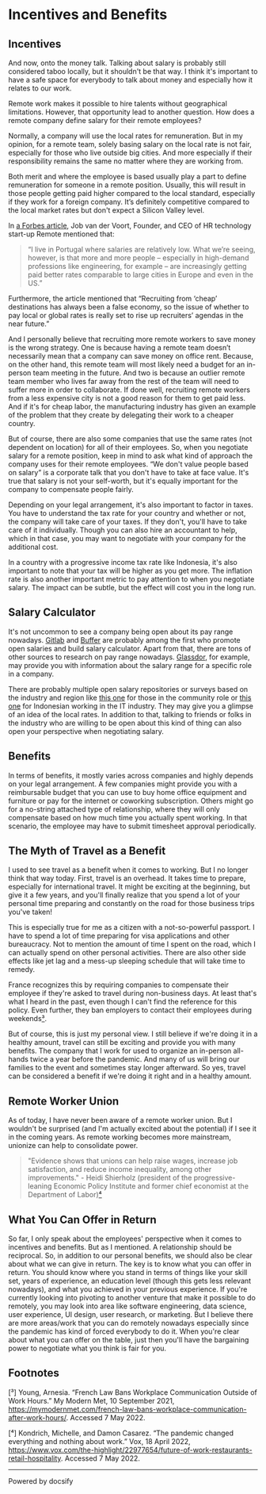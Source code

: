 # Incentives and Benefits

## Incentives 

And now, onto the money talk. Talking about salary is probably still considered taboo locally, but it shouldn't be that way. I think it's important to have a safe space for everybody to talk about money and especially how it relates to our work. 

Remote work makes it possible to hire talents without geographical limitations. However, that opportunity lead to another question. How does a remote company define salary for their remote employees?

Normally, a company will use the local rates for remuneration. But in my opinion, for a remote team, solely basing salary on the local rate is not fair, especially for those who live outside big cities. And more especially if their responsibility remains the same no matter where they are working from. 

Both merit and where the employee is based usually play a part to define remuneration for someone in a remote position. Usually, this will result in those people getting paid higher compared to the local standard, especially if they work for a foreign company. It’s definitely competitive compared to the local market rates but don't expect a Silicon Valley level. 

In [a Forbes article](https://www.forbes.com/sites/charlestowersclark/2020/06/24/should-location-decide-salary-why-decentralized-pay-scales-are-the-future-of-wages/#277c5ba33403), Job van der Voort, Founder, and CEO of HR technology start-up Remote mentioned that: 

> “I live in Portugal where salaries are relatively low. What we’re seeing, however, is that more and more people – especially in high-demand professions like engineering, for example – are increasingly getting paid better rates comparable to large cities in Europe and even in the US.”

Furthermore, the article mentioned that “Recruiting from ‘cheap’ destinations has always been a false economy, so the issue of whether to pay local or global rates is really set to rise up recruiters’ agendas in the near future.”

And I personally believe that recruiting more remote workers to save money is the wrong strategy. One is because having a remote team doesn’t necessarily mean that a company can save money on office rent. Because, on the other hand, this remote team will most likely need a budget for an in-person team meeting in the future. And two is because an outlier remote team member who lives far away from the rest of the team will need to suffer more in order to collaborate. If done well, recruiting remote workers from a less expensive city is not a good reason for them to get paid less. And if it's for cheap labor, the manufacturing industry has given an example of the problem that they create by delegating their work to a cheaper country. 

But of course, there are also some companies that use the same rates (not dependent on location) for all of their employees. So, when you negotiate salary for a remote position, keep in mind to ask what kind of approach the company uses for their remote employees. “We don't value people based on salary” is a corporate talk that you don't have to take at face value. It's true that salary is not your self-worth, but it's equally important for the company to compensate people fairly. 

Depending on your legal arrangement, it's also important to factor in taxes. You have to understand the tax rate for your country and whether or not, the company will take care of your taxes. If they don't, you'll have to take care of it individually. Though you can also hire an accountant to help, which in that case, you may want to negotiate with your company for the additional cost. 

In a country with a progressive income tax rate like Indonesia, it's also important to note that your tax will be higher as you get more. The inflation rate is also another important metric to pay attention to when you negotiate salary. The impact can be subtle, but the effect will cost you in the long run.  

## Salary Calculator

It's not uncommon to see a company being open about its pay range nowadays. [Gitlab](https://about.gitlab.com/handbook/total-rewards/compensation/compensation-calculator/calculator/) and [Buffer](https://buffer.com/salary/) are probably among the first who promote open salaries and build salary calculator. Apart from that, there are tons of other sources to research on pay range nowadays. [Glassdor](https://www.glassdoor.com/), for example, may provide you with information about the salary range for a specific role in a company.

There are probably multiple open salary repositories or surveys based on the industry and region like [this one](https://www.community.club/salaries) for those in the community role or [this one](https://twitter.com/petrabarus/status/1228607065481809921?s=09) for Indonesian working in the IT industry. They may give you a glimpse of an idea of the local rates. In addition to that, talking to friends or folks in the industry who are willing to be open about this kind of thing can also open your perspective when negotiating salary. 

## Benefits  

In terms of benefits, it mostly varies across companies and highly depends on your legal arrangement. A few companies might provide you with a reimbursable budget that you can use to buy home office equipment and furniture or pay for the internet or coworking subscription. Others might go for a no-string attached type of relationship, where they will only compensate based on how much time you actually spent working. In that scenario, the employee may have to submit timesheet approval periodically.

## The Myth of Travel as a Benefit 

I used to see travel as a benefit when it comes to working. But I no longer think that way today. First, travel is an overhead. It takes time to prepare, especially for international travel. It might be exciting at the beginning, but give it a few years, and you'll finally realize that you spend a lot of your personal time preparing and constantly on the road for those business trips you've taken!

This is especially true for me as a citizen with a not-so-powerful passport. I have to spend a lot of time preparing for visa applications and other bureaucracy. Not to mention the amount of time I spent on the road, which I can actually spend on other personal activities. There are also other side effects like jet lag and a mess-up sleeping schedule that will take time to remedy. 

France recognizes this by requiring companies to compensate their employee if they're asked to travel during non-business days. At least that's what I heard in the past, even though I can't find the reference for this policy. Even further, they ban employers to contact their employees during weekends[³](#footnotes). 

But of course, this is just my personal view. I still believe if we're doing it in a healthy amount, travel can still be exciting and provide you with many benefits. The company that I work for used to organize an in-person all-hands twice a year before the pandemic. And many of us will bring our families to the event and sometimes stay longer afterward. So yes, travel can be considered a benefit if we're doing it right and in a healthy amount. 

## Remote Worker Union

As of today, I have never been aware of a remote worker union. But I wouldn't be surprised (and I'm actually excited about the potential) if I see it in the coming years. As remote working becomes more mainstream, unionize can help to consolidate power.

> "Evidence shows that unions can help raise wages, increase job satisfaction, and reduce income inequality, among other improvements." - Heidi Shierholz (president of the progressive-leaning Economic Policy Institute and former chief economist at the Department of Labor)[⁴](#footnotes)

## What You Can Offer in Return

So far, I only speak about the employees' perspective when it comes to incentives and benefits. But as I mentioned. A relationship should be reciprocal. So, in addition to our personal benefits, we should also be clear about what we can give in return. The key is to know what you can offer in return. You should know where you stand in terms of things like your skill set, years of experience, an education level (though this gets less relevant nowadays), and what you achieved in your previous experience. If you're currently looking into pivoting to another venture that make it possible to do remotely, you may look into area like software engineering, data science, user experience, UI design, user research, or marketing. But I believe there are more areas/work that you can do remotely nowadays especially since the pandemic has kind of forced everybody to do it. When you're clear about what you can offer on the table, just then you'll have the bargaining power to negotiate what you think is fair for you. 

## Footnotes 

[³] Young, Arnesia. “French Law Bans Workplace Communication Outside of Work Hours.” My Modern Met, 10 September 2021, https://mymodernmet.com/french-law-bans-workplace-communication-after-work-hours/. Accessed 7 May 2022.

[⁴] Kondrich, Michelle, and Damon Casarez. “The pandemic changed everything and nothing about work.” Vox, 18 April 2022, https://www.vox.com/the-highlight/22977654/future-of-work-restaurants-retail-hospitality. Accessed 7 May 2022.

----

<a href="https://docsify.js.org" target="_blank" style="color: inherit; font-weight: normal; text-decoration: none;">Powered by docsify</a>